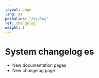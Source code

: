```yaml
---
layout: page
lang: es
permalink: "/es/log"
ref: changelog
weight: 1
---
```


# System changelog es

<ul class="changelog">
	<li class="ch-added">New documentation pages</li>
	<li class="ch-added">New changelog page</li>
</ul>
